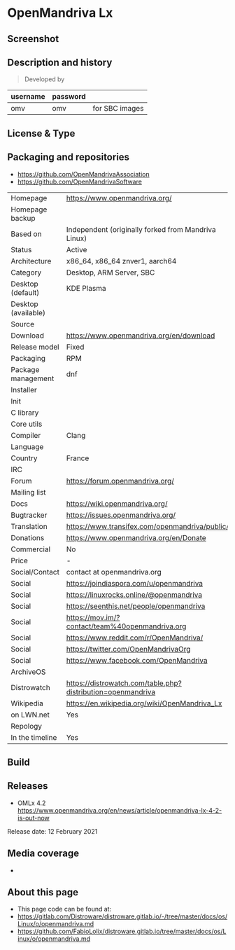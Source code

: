 # OpenMandriva Lx

## Screenshot


## Description and history

>

> Developed by

| username | password |  |
|----------|----------|--|
| omv | omv | for SBC images |


## License & Type

>


## Packaging and repositories

* https://github.com/OpenMandrivaAssociation
* https://github.com/OpenMandrivaSoftware


|                       |  |
|-----------------------|--|
| Homepage              | <https://www.openmandriva.org/> |
| Homepage backup       |  |
| Based on              | Independent (originally forked from Mandriva Linux) |
| Status                | Active |
| Architecture          | x86_64, x86_64 znver1, aarch64 |
| Category              | Desktop, ARM Server, SBC |
| Desktop (default)     | KDE Plasma |
| Desktop (available)   |  |
| Source                |  |
| Download              | <https://www.openmandriva.org/en/download> |
| Release model         | Fixed |
| Packaging             | RPM |
| Package management    | dnf |
| Installer             |  |
| Init                  |  |
| C library             |  |
| Core utils            |  |
| Compiler              | Clang |
| Language              |  |
| Country               | France |
| IRC                   |  |
| Forum                 | <https://forum.openmandriva.org/> |
| Mailing list          |  |
| Docs                  | <https://wiki.openmandriva.org/> |
| Bugtracker            | <https://issues.openmandriva.org/> |
| Translation           | <https://www.transifex.com/openmandriva/public/> |
| Donations             | <https://www.openmandriva.org/en/Donate> |
| Commercial            | No |
| Price                 | - |
| Social/Contact        | contact at openmandriva.org |
| Social                | <https://joindiaspora.com/u/openmandriva> |
| Social                | <https://linuxrocks.online/@openmandriva> |
| Social                | <https://seenthis.net/people/openmandriva> |
| Social                | <https://mov.im/?contact/team%40openmandriva.org> |
| Social                | <https://www.reddit.com/r/OpenMandriva/> |
| Social                | <https://twitter.com/OpenMandrivaOrg> |
| Social                | <https://www.facebook.com/OpenMandriva> |
| ArchiveOS             |  |
| Distrowatch           | <https://distrowatch.com/table.php?distribution=openmandriva> |
| Wikipedia             | <https://en.wikipedia.org/wiki/OpenMandriva_Lx> |
| on LWN.net            | Yes |
| Repology              |  |
| In the timeline       | Yes |


## Build

>


## Releases

* OMLx 4.2 <https://www.openmandriva.org/en/news/article/openmandriva-lx-4-2-is-out-now>



Release date: 12 February 2021


## Media coverage

* 


## About this page

* This page code can be found at:
* <https://gitlab.com/Distroware/distroware.gitlab.io/-/tree/master/docs/os/Linux/o/openmandriva.md>
* <https://github.com/FabioLolix/distroware.gitlab.io/tree/master/docs/os/Linux/o/openmandriva.md>
